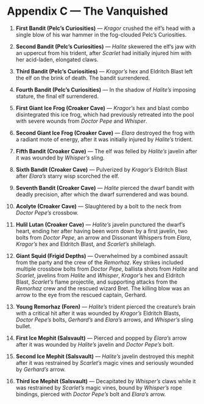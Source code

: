 # Appendix C — The Vanquished

1.  **First Bandit (Pelc’s Curiosities)** — *Kragor* crushed the elf’s head with a single blow of his war hammer in the fog-clouded Pelc’s Curiosities.

2.  **Second Bandit (Pelc’s Curiosities)** — *Halite* skewered the elf’s jaw with an uppercut from his trident, after *Scarlet* had initially injured him with her acid-laden, elongated claws.

3.  **Third Bandit (Pelc’s Curiosities)** — *Kragor’s* hex and Eldritch Blast left the elf on the brink of death. The bandit surrendered.

4.  **Fourth Bandit (Pelc’s Curiosities)** — In the shadow of *Halite’s* imposing stature, the final elf surrendered.

5.  **First Giant Ice Frog (Croaker Cave)** — *Kragor’s* hex and blast combo disintegrated this ice frog, which had previously retreated into the pool with severe wounds from *Doctor Pepe* and *Whisper*.

6.  **Second Giant Ice Frog (Croaker Cave)** — *Elara* destroyed the frog with a radiant mote of energy, after it was initially injured by *Halite’s* trident.

7.  **Fifth Bandit (Croaker Cave)** — The elf was felled by *Halite’s* javelin after it was wounded by *Whisper’s* sling.

8.  **Sixth Bandit (Croaker Cave)** — Pulverized by *Kragor’s* Eldritch Blast after *Elara’s* starry wisp scorched the elf.

9.  **Seventh Bandit (Croaker Cave)** — *Halite* pierced the dwarf bandit with deadly precision, after which the dwarf surrendered and was bound.

10. **Acolyte (Croaker Cave)** — Slaughtered by a bolt to the neck from *Doctor Pepe’s* crossbow.

11. **Hulil Lutan (Croaker Cave)** — *Halite’s* javelin punctured the dwarf’s heart, ending her after having been worn down by a first javelin, two bolts from *Doctor Pepe*, an arrow and Dissonant Whispers from *Elara*, *Kragor’s* hex and Eldritch Blast, and *Scarlet’s* shillelagh.

12. **Giant Squid (Frigid Depths)** — Overwhelmed by a combined assault from the party and the crew of the *Remorhaz*. Key strikes included multiple crossbow bolts from *Doctor Pepe*, ballista shots from *Halite* and *Scarlet*, javelins from *Halite* and *Whisper*, *Kragor’s* hex and Eldritch Blast, *Scarlet’s* flame projectile, and supporting attacks from the *Remorhaz* crew and the rescued wizard Bret. The killing blow was an arrow to the eye from the rescued captain, Gerhard.

13. **Young Remorhaz (Foren)** — *Halite’s* trident pierced the creature’s brain with a critical hit after it was wounded by *Kragor’s* Eldritch Blasts, *Doctor Pepe’s* bolts, *Gerhard’s* and *Elara’s* arrows, and *Whisper’s* sling bullet.

14. **First Ice Mephit (Salsvault)** — Pierced and popped by *Elara’s* arrow after it was wounded by *Halite’s* javelin and *Doctor Pepe’s* bolt.

15. **Second Ice Mephit (Salsvault)** — *Halite’s* javelin destroyed this mephit after it was restrained by *Scarlet’s* magic vines and seriously wounded by *Gerhard’s* arrow.

16. **Third Ice Mephit (Salsvault)** — Decapitated by *Whisper’s* claws while it was restrained by *Scarlet’s* magic vines, bound by *Whisper’s* rope bindings, pierced with *Doctor Pepe’s* bolt and *Elara’s* arrow.
